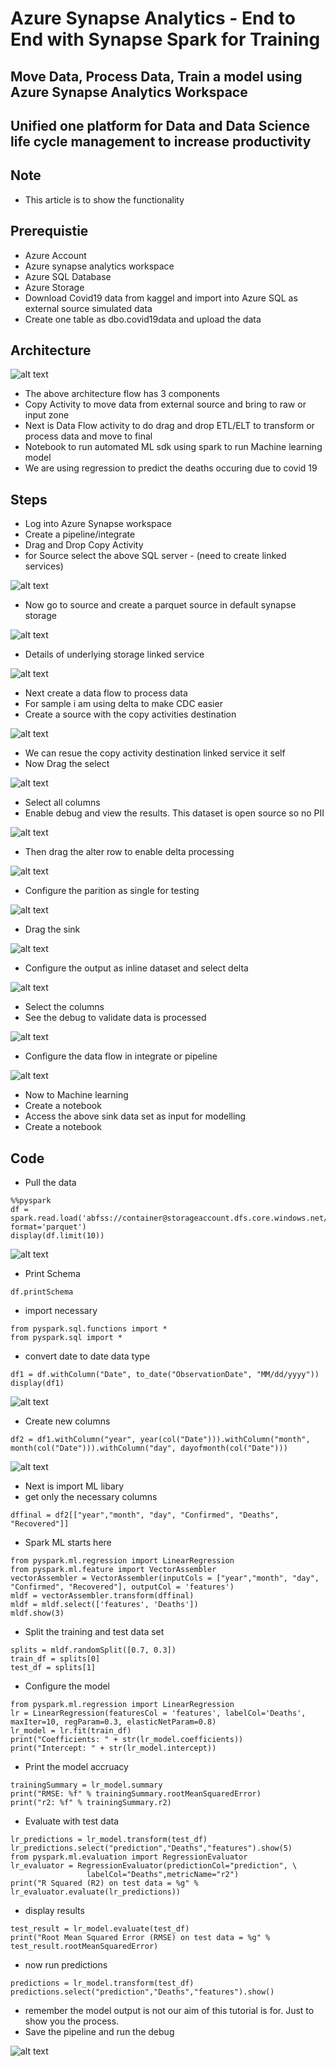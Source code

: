 # Azure Synapse Analytics - End to End with Synapse Spark for Training

## Move Data, Process Data, Train a model using Azure Synapse Analytics Workspace

## Unified one platform for Data and Data Science life cycle management to increase productivity

## Note

- This article is to show the functionality

## Prerequistie

- Azure Account
- Azure synapse analytics workspace
- Azure SQL Database
- Azure Storage
- Download Covid19 data from kaggel and import into Azure SQL as external source simulated data
- Create one table as dbo.covid19data and upload the data

## Architecture

![alt text](https://github.com/balakreshnan/Samples2021/blob/main/Synapseworkspace/images/e2eautoml18.jpg "Service Health")

- The above architecture flow has 3 components
- Copy Activity to move data from external source and bring to raw or input zone
- Next is Data Flow activity to do drag and drop ETL/ELT to transform or process data and move to final
- Notebook to run automated ML sdk using spark to run Machine learning model
- We are using regression to predict the deaths occuring due to covid 19

## Steps

- Log into Azure Synapse workspace
- Create a pipeline/integrate
- Drag and Drop Copy Activity
- for Source select the above SQL server - (need to create linked services)

![alt text](https://github.com/balakreshnan/Samples2021/blob/main/Synapseworkspace/images/e2eautoml19.jpg "Service Health")

- Now go to source and create a parquet source in default synapse storage

![alt text](https://github.com/balakreshnan/Samples2021/blob/main/Synapseworkspace/images/e2eautoml3.jpg "Service Health")

- Details of underlying storage linked service

![alt text](https://github.com/balakreshnan/Samples2021/blob/main/Synapseworkspace/images/e2eautoml4.jpg "Service Health")

- Next create a data flow to process data
- For sample i am using delta to make CDC easier
- Create a source with the copy activities destination

![alt text](https://github.com/balakreshnan/Samples2021/blob/main/Synapseworkspace/images/e2eautoml5.jpg "Service Health")

- We can resue the copy activity destination linked service it self
- Now Drag the select

![alt text](https://github.com/balakreshnan/Samples2021/blob/main/Synapseworkspace/images/e2eautoml6.jpg "Service Health")

- Select all columns
- Enable debug and view the results. This dataset is open source so no PII

![alt text](https://github.com/balakreshnan/Samples2021/blob/main/Synapseworkspace/images/e2eautoml7.jpg "Service Health")

- Then drag the alter row to enable delta processing

![alt text](https://github.com/balakreshnan/Samples2021/blob/main/Synapseworkspace/images/e2eautoml8.jpg "Service Health")

- Configure the parition as single for testing

![alt text](https://github.com/balakreshnan/Samples2021/blob/main/Synapseworkspace/images/e2eautoml9.jpg "Service Health")

- Drag the sink

![alt text](https://github.com/balakreshnan/Samples2021/blob/main/Synapseworkspace/images/e2eautoml10.jpg "Service Health")

- Configure the output as inline dataset and select delta

![alt text](https://github.com/balakreshnan/Samples2021/blob/main/Synapseworkspace/images/e2eautoml11.jpg "Service Health")

- Select the columns
- See the debug to validate data is processed

![alt text](https://github.com/balakreshnan/Samples2021/blob/main/Synapseworkspace/images/e2eautoml12.jpg "Service Health")

- Configure the data flow in integrate or pipeline

![alt text](https://github.com/balakreshnan/Samples2021/blob/main/Synapseworkspace/images/e2eautoml13.jpg "Service Health")

- Now to Machine learning
- Create a notebook
- Access the above sink data set as input for modelling
- Create a notebook

## Code

- Pull the data

```
%%pyspark
df = spark.read.load('abfss://container@storageaccount.dfs.core.windows.net/covid19aggroutput/*.parquet', format='parquet')
display(df.limit(10))
```

![alt text](https://github.com/balakreshnan/Samples2021/blob/main/Synapseworkspace/images/e2eautoml14.jpg "Service Health")

- Print Schema

```
df.printSchema
```

- import necessary

```
from pyspark.sql.functions import *
from pyspark.sql import *
```

- convert date to date data type

```
df1 = df.withColumn("Date", to_date("ObservationDate", "MM/dd/yyyy")) 
display(df1)
```

![alt text](https://github.com/balakreshnan/Samples2021/blob/main/Synapseworkspace/images/e2eautoml15.jpg "Service Health")

- Create new columns

```
df2 = df1.withColumn("year", year(col("Date"))).withColumn("month", month(col("Date"))).withColumn("day", dayofmonth(col("Date")))
```

![alt text](https://github.com/balakreshnan/Samples2021/blob/main/Synapseworkspace/images/e2eautoml16.jpg "Service Health")

- Next is import ML libary
- get only the necessary columns

```
dffinal = df2[["year","month", "day", "Confirmed", "Deaths", "Recovered"]]
```

- Spark ML starts here

```
from pyspark.ml.regression import LinearRegression
from pyspark.ml.feature import VectorAssembler
vectorAssembler = VectorAssembler(inputCols = ["year","month", "day", "Confirmed", "Recovered"], outputCol = 'features')
mldf = vectorAssembler.transform(dffinal)
mldf = mldf.select(['features', 'Deaths'])
mldf.show(3)
```

- Split the training and test data set

```
splits = mldf.randomSplit([0.7, 0.3])
train_df = splits[0]
test_df = splits[1]
```

- Configure the model

```
from pyspark.ml.regression import LinearRegression
lr = LinearRegression(featuresCol = 'features', labelCol='Deaths', maxIter=10, regParam=0.3, elasticNetParam=0.8)
lr_model = lr.fit(train_df)
print("Coefficients: " + str(lr_model.coefficients))
print("Intercept: " + str(lr_model.intercept))
```

- Print the model accruacy

```
trainingSummary = lr_model.summary
print("RMSE: %f" % trainingSummary.rootMeanSquaredError)
print("r2: %f" % trainingSummary.r2)
```

- Evaluate with test data

```
lr_predictions = lr_model.transform(test_df)
lr_predictions.select("prediction","Deaths","features").show(5)
from pyspark.ml.evaluation import RegressionEvaluator
lr_evaluator = RegressionEvaluator(predictionCol="prediction", \
                 labelCol="Deaths",metricName="r2")
print("R Squared (R2) on test data = %g" % lr_evaluator.evaluate(lr_predictions))
```

- display results

```
test_result = lr_model.evaluate(test_df)
print("Root Mean Squared Error (RMSE) on test data = %g" % test_result.rootMeanSquaredError)
```

- now run predictions

```
predictions = lr_model.transform(test_df)
predictions.select("prediction","Deaths","features").show()
```

- remember the model output is not our aim of this tutorial is for. Just to show you the process.
- Save the pipeline and run the debug

![alt text](https://github.com/balakreshnan/Samples2021/blob/main/Synapseworkspace/images/e2eautoml20.jpg "Service Health")